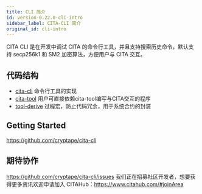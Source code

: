 ```yaml
---
title: CLI 简介
id: version-0.22.0-cli-intro
sidebar_label: CITA-CLI 简介
original_id: cli-intro
---
```

CITA CLI 是在开发中调试 CITA 的命令行工具，并且支持搜索历史命令，默认支持 secp256k1 和 SM2 加密算法，方便用户与 CITA 交互。

## 代码结构

* [cita-cli](https://github.com/cryptape/cita-cli/tree/master/cita-cli) 命令行工具的实现
* [cita-tool](https://github.com/cryptape/cita-cli/tree/master/cita-tool) 用户可直接依赖cita-tool编写与CITA交互的程序
* [tool-derive](https://github.com/cryptape/cita-cli/tree/master/tool-derive) 过程宏，防止代码冗余，用于系统合约的封装

## Getting Started

https://github.com/cryptape/cita-cli

## 期待协作

https://github.com/cryptape/cita-cli/issues
我们正在招募社区开发者，想要获得更多资讯欢迎申请加入 CITAHub：https://www.citahub.com/#joinArea

